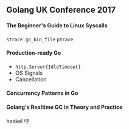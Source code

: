 Golang UK Conference 2017
-

#### The Beginner's Guide to Linux Syscalls

`strace go_bin_file`
`ptrace`

#### Production-ready Go

* `http.Server{IdleTimeout}`
* OS Signals
* Cancellation

#### Concurrency Patterns in Go

#### Golang's Realtime GC in Theory and Practice

haskel 👎
